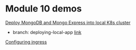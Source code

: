 # Module 10 demos

[Deploy MongoDB and Mongo Express into local K8s cluster](https://github.com/jadedjelly/nana-techworld-devops-bootcamp/blob/main/demo_projects/M10_K8/M10_K8_README.MD#deploy-mongodb-and-mongo-express-into-local-k8s-cluster)
- branch: deploying-local-app [link](https://github.com/jadedjelly/M10_K8_demos/tree/deploying-local-app)

[Configuring ingress](https://github.com/jadedjelly/nana-techworld-devops-bootcamp/blob/main/notes/10_k8.md#ingress---connecting-to-applications-outside-cluster)

